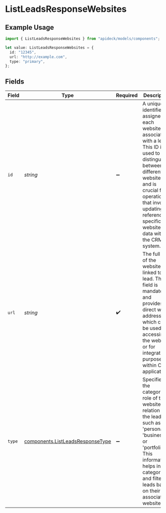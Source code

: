 # ListLeadsResponseWebsites

## Example Usage

```typescript
import { ListLeadsResponseWebsites } from "apideck/models/components";

let value: ListLeadsResponseWebsites = {
  id: "12345",
  url: "http://example.com",
  type: "primary",
};
```

## Fields

| Field                                                                                                                                                                                                                                          | Type                                                                                                                                                                                                                                           | Required                                                                                                                                                                                                                                       | Description                                                                                                                                                                                                                                    | Example                                                                                                                                                                                                                                        |
| ---------------------------------------------------------------------------------------------------------------------------------------------------------------------------------------------------------------------------------------------- | ---------------------------------------------------------------------------------------------------------------------------------------------------------------------------------------------------------------------------------------------- | ---------------------------------------------------------------------------------------------------------------------------------------------------------------------------------------------------------------------------------------------- | ---------------------------------------------------------------------------------------------------------------------------------------------------------------------------------------------------------------------------------------------- | ---------------------------------------------------------------------------------------------------------------------------------------------------------------------------------------------------------------------------------------------- |
| `id`                                                                                                                                                                                                                                           | *string*                                                                                                                                                                                                                                       | :heavy_minus_sign:                                                                                                                                                                                                                             | A unique identifier assigned to each website associated with a lead. This ID is used to distinguish between different websites and is crucial for operations that involve updating or referencing specific website data within the CRM system. | 12345                                                                                                                                                                                                                                          |
| `url`                                                                                                                                                                                                                                          | *string*                                                                                                                                                                                                                                       | :heavy_check_mark:                                                                                                                                                                                                                             | The full URL of the website linked to the lead. This field is mandatory and provides the direct web address, which can be used for accessing the website or for integration purposes within CRM applications.                                  | http://example.com                                                                                                                                                                                                                             |
| `type`                                                                                                                                                                                                                                         | [components.ListLeadsResponseType](../../models/components/listleadsresponsetype.md)                                                                                                                                                           | :heavy_minus_sign:                                                                                                                                                                                                                             | Specifies the category or role of the website in relation to the lead, such as 'personal', 'business', or 'portfolio'. This information helps in categorizing and filtering leads based on their associated websites.                          | primary                                                                                                                                                                                                                                        |